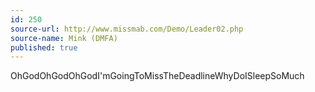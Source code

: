 ```yaml
---
id: 250
source-url: http://www.missmab.com/Demo/Leader02.php
source-name: Mink (DMFA)
published: true
---
```

 OhGodOhGodOhGodI'mGoingToMissTheDeadlineWhyDoISleepSoMuch
